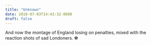 ```yaml
---
title: "Unknown"
date: 2018-07-03T14:43:32-0600
draft: false
---
```


And now the montage of England losing on penalties, mixed with the reaction shots of sad Londoners. ⚽️
